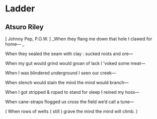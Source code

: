 # Ladder
## Atsuro Riley
[ Johnny Pep, P.O.W. ]
_When they flang me down that hole I clawed for home—
_


When they sealed the seam with clay : sucked roots and ore—


When my gut would grind would groan of lack I ’voked some meat—


When I was blindered underground I seen our creek—


When stench would stain the mind the mind would branch—


When I got stripped  & roped to stand for sleep I reined my hoss—


When cane-straps flogged us cross the field we’d call a tune—


( When rows of welts ( still ) grave the mind the mind will climb. )